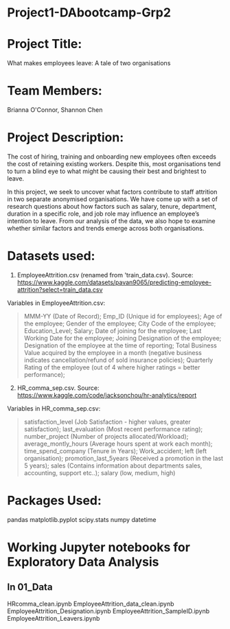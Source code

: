# Project1-DAbootcamp-Grp2

# Project Title: 
What makes employees leave: A tale of two organisations

# Team Members:
Brianna O'Connor, Shannon Chen

# Project Description: 
The cost of hiring, training and onboarding new employees often exceeds the cost of retaining existing workers. Despite this, most organisations tend to turn a blind eye to what might be causing their best and brightest to leave. 

In this project, we seek to uncover what factors contribute to staff attrition in two separate anonymised organisations. We have come up with a set of research questions about how factors such as salary, tenure, department, duration in a specific role, and job role may influence an employee’s intention to leave. From our analysis of the data, we also hope to examine whether similar factors and trends emerge across both organisations.

# Datasets used:

1) EmployeeAttrition.csv (renamed from 'train_data.csv). Source: https://www.kaggle.com/datasets/pavan9065/predicting-employee-attrition?select=train_data.csv 

Variables in EmployeeAttrition.csv: 
> MMM-YY (Date of Record); 
> Emp_ID	(Unique id for employees);
> Age of the employee;
> Gender of the employee;
> City Code of the employee;
> Education_Level;
> Salary;
> Date of joining for the employee;
> Last Working Date for the employee;
> Joining Designation of the employee;
> Designation of the employee at the time of reporting;
> Total Business Value acquired by the employee in a month (negative business indicates cancellation/refund of sold insurance policies);
> Quarterly Rating	of the employee (out of 4 where higher ratings = better performance);

2) HR_comma_sep.csv. Source: https://www.kaggle.com/code/jacksonchou/hr-analytics/report

Variables in HR_comma_sep.csv: 
> satisfaction_level (Job Satisfaction - higher values, greater satisfaction);
> last_evaluation (Most recent performance rating);
> number_project (Number of projects allocated/Workload);
> average_montly_hours (Average hours spent at work each month);
> time_spend_company (Tenure in Years);
> Work_accident; left (left organisation);
> promotion_last_5years (Received a promotion in the last 5 years);
> sales (Contains information about departments sales, accounting, support etc..);
> salary (low, medium, high)

# Packages Used:

pandas
matplotlib.pyplot
scipy.stats
numpy
datetime

# Working Jupyter notebooks for Exploratory Data Analysis

## In 01_Data

HRcomma_clean.ipynb
EmployeeAttrition_data_clean.ipynb
EmployeeAttrition_Designation.ipynb
EmployeeAttrition_SampleID.ipynb
EmployeeAttrition_Leavers.ipynb
